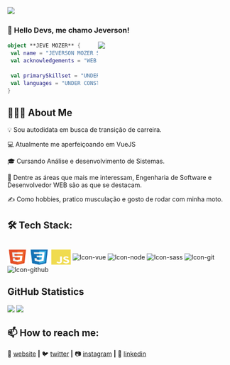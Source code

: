 ![](https://komarev.com/ghpvc/?username=jevemozer&color=006bed)

### 👋 **Hello Devs, me chamo Jeverson!**

<img align="right" width="300" src="https://i2.wp.com/allhtaccess.info/wp-content/uploads/2018/03/programming.gif?fit=1281%2C716&ssl=1" />

```kotlin
object **JEVE MOZER** {
 val name = "JEVERSON MOZER SILVEIRA"
 val acknowledgements = "WEB DEVELOPER"

 val primarySkillset = "UNDER CONSTRUCTION"
 val languages = "UNDER CONSTRUCTION"
}
```

## **👨🏻‍💻 About Me**

💡 Sou autodidata em busca de transição de carreira.</p>
💻 Atualmente me aperfeiçoando em VueJS</p>
🎓 Cursando Análise e desenvolvimento de Sistemas.</p>
🌱 Dentre as áreas que mais me interessam, Engenharia de Software e Desenvolvedor WEB são as que se destacam.</p>
✍️ Como hobbies, pratico musculação e gosto de rodar com minha moto.</p>

## **🛠 Tech Stack:**

<div style="display: inline_block"><br>
  <img align="center" alt="Icon-HTML" height="35" width="45" src="https://raw.githubusercontent.com/devicons/devicon/master/icons/html5/html5-original.svg">

  <img align="center" alt="Icon-CSS" height="35" width="45" src="https://raw.githubusercontent.com/devicons/devicon/master/icons/css3/css3-original.svg">

  <img align="center" alt="Icon-Js" height="35" width="45" src="https://raw.githubusercontent.com/devicons/devicon/master/icons/javascript/javascript-plain.svg">

<img align="center" alt="Icon-vue" height="35" width="45" src="https://cdn.jsdelivr.net/gh/devicons/devicon/icons/vuejs/vuejs-original.svg">

  <img align="center" alt="Icon-node" height="35" width="45" src="https://cdn.jsdelivr.net/gh/devicons/devicon/icons/nodejs/nodejs-original.svg">

  <img align="center" alt="Icon-sass" height="35" width="45" src="https://cdn.jsdelivr.net/gh/devicons/devicon/icons/sass/sass-original.svg">

  <img align="center" alt="Icon-git" height="35" width="45" src="https://cdn.jsdelivr.net/gh/devicons/devicon/icons/git/git-original.svg">

   <img align="center" alt="Icon-github" height="35" width="45" src="https://cdn.jsdelivr.net/gh/devicons/devicon/icons/github/github-original.svg">

</div>

## **GitHub Statistics**

<div style="display: inline_block">
 
  <img src="https://github-readme-stats.vercel.app/api/top-langs/?username=jevemozer&langs_count=8&layout=compact=true&theme=tokyonight"/>
   
  <img src="https://github-readme-stats.vercel.app/api?username=jevemozer&show_icons=true&theme=tokyonight"/>
 
</div>

[website]: https://mozerdev.com
[twitter]: https://twitter.com/MozerDev
[instagram]: https://www.instagram.com/devmozer/
[linkedin]: https://www.linkedin.com/in/jeversonmozer/

## 📫 **How to reach me:**

🏡 [website][website] **|**
🐦 [twitter][twitter] **|**
📷 [instagram][instagram] **|**
👔 [linkedin][linkedin]
